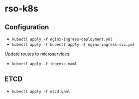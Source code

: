 # rso-k8s

## Configuration
- `kubectl apply -f nginx-ingress-deployment.yml`
- `kubectl apply -f kubectl apply -f nginx-ingress-svc.yml`

Update routes to microservices:
- `kubectl apply -f ingress.yaml`

## ETCD
- `kubectl apply -f etcd.yaml`